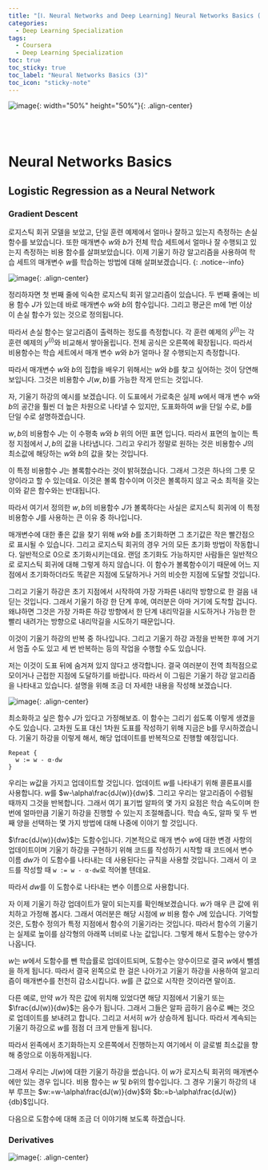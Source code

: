 ```yaml
---
title: "[Ⅰ. Neural Networks and Deep Learning] Neural Networks Basics (3)"
categories:
  - Deep Learning Specialization
tags:
  - Coursera
  - Deep Learning Specialization
toc: true
toc_sticky: true
toc_label: "Neural Networks Basics (3)"
toc_icon: "sticky-note"
---
```


![image](https://user-images.githubusercontent.com/55765292/172768350-41a6b2f0-9468-4b13-bc94-4a38f89ce5e6.png){: width="50%" height="50%"}{: .align-center}

<br><br>

# Neural Networks Basics

## Logistic Regression as a Neural Network

### Gradient Descent
로지스틱 회귀 모델을 보았고, 단일 훈련 예제에서 얼마나 잘하고 있는지 측정하는 손실 함수를 보았습니다. 또한 매개변수 $w$와 $b$가 전체 학습 세트에서 얼마나 잘 수행되고 있는지 측정하는 비용 함수를 살펴보았습니다. 이제 기울기 하강 알고리즘을 사용하여 학습 세트의 매개변수 $w$를 학습하는 방법에 대해 살펴보겠습니다.
{: .notice--info}

![image](https://user-images.githubusercontent.com/55765292/173479957-73ddf003-0440-4d77-b0bf-3bf609935011.png){: .align-center}

정리하자면 첫 번째 줄에 익숙한 로지스틱 회귀 알고리즘이 있습니다. 두 번째 줄에는 비용 함수 $J$가 있는데 바로 매개변수 $w$와 $b$의 함수입니다. 그리고 평균은 m에 1번 이상 이 손실 함수가 있는 것으로 정의됩니다.

따라서 손실 함수는 알고리즘이 출력하는 정도를 측정합니다. 각 훈련 예제의 $\hat{y}^{(i)}$는 각 훈련 예제의 $y^{(i)}$와 비교해서 쌓아올립니다. 전체 공식은 오른쪽에 확장됩니다. 따라서 비용함수는 학습 세트에서 매개 변수 $w$와 $b$가 얼마나 잘 수행되는지 측정합니다.

따라서 매개변수 $w$와 $b$의 집합을 배우기 위해서는 $w$와 $b$를 찾고 싶어하는 것이 당연해 보입니다. 그것은 비용함수 $J(w,b)$를 가능한 작게 만드는 것입니다.

자, 기울기 하강의 예시를 보겠습니다. 이 도표에서 가로축은 실제 $w$에서 매개 변수 $w$와 $b$의 공간을 훨씬 더 높은 차원으로 나타낼 수 있지만, 도표화하여 $w$을 단일 수로, $b$를 단일 수로 설명하겠습니다.

$w,b$의 비용함수 $J$는 이 수평축 $w$와 $b$ 위의 어떤 표면 입니다. 따라서 표면의 높이는 특정 지점에서 $J,b$의 값을 나타냅니다. 그리고 우리가 정말로 원하는 것은 비용함수 $J$의 최소값에 해당하는 $w$와 $b$의 값을 찾는 것입니다.

이 특정 비용함수 $J$는 볼록함수라는 것이 밝혀졌습니다. 그래서 그것은 하나의 그릇 모양이라고 할 수 있는데요. 이것은 볼록 함수이며 이것은 볼록하지 않고 국소 최적을 갖는 이와 같은 함수와는 반대됩니다.

따라서 여기서 정의한 $w,b$의 비용함수 $J$가 볼록하다는 사실은 로지스틱 회귀에 이 특정 비용함수 $J$를 사용하는 큰 이유 중 하나입니다.

매개변수에 대한 좋은 값을 찾기 위해 $w$와 $b$를 초기화하면 그 초기값은 작은 빨간점으로 표시될 수 있습니다. 그리고 로지스틱 회귀의 경우 거의 모든 초기화 방법이 작동합니다. 일반적으로 0으로 초기화시키는데요. 랜덤 초기화도 가능하지만 사람들은 일반적으로 로지스틱 회귀에 대해 그렇게 하지 않습니다. 이 함수가 볼록함수이기 때문에 어느 지점에서 초기화하더라도 똑같은 지점에 도달하거나 거의 비슷한 지점에 도달할 것입니다.

그리고 기울기 하강은 초기 지점에서 시작하여 가장 가파른 내리막 방향으로 한 걸음 내딛는 것입니다. 그래서 기울기 하강 한 단계 후에, 여러분은 아마 거기에 도착할 겁니다. 왜냐하면 그것은 가장 가파른 하강 방향에서 한 단계 내리막길을 시도하거나 가능한 한 빨리 내려가는 방향으로 내리막길을 시도하기 때문입니다.

이것이 기울기 하강의 반복 중 하나입니다. 그리고 기울기 하강 과정을 반복한 후에 거기서 멈출 수도 있고 세 번 반복하는 등의 작업을 수행할 수도 있습니다.

저는 이것이 도표 뒤에 숨겨져 있지 않다고 생각합니다. 결국 여러분이 전역 최적점으로 모이거나 근접한 지점에 도달하기를 바랍니다. 따라서 이 그림은 기울기 하강 알고리즘을 나타내고 있습니다. 설명을 위해 조금 더 자세한 내용을 작성해 보겠습니다.

![image](https://user-images.githubusercontent.com/55765292/173480066-8d8361b0-982f-4ad7-8fae-4577cd3b390b.png){: .align-center}

최소화하고 싶은 함수 $J$가 있다고 가정해보죠. 이 함수는 그리기 쉽도록 이렇게 생겼을 수도 있습니다. 고차원 도표 대신 1차원 도표를 작성하기 위해 지금은 b를 무시하겠습니다. 기울기 하강을 이렇게 해서, 해당 업데이트를 반복적으로 진행할 예정입니다.

```
Repeat {
  w := w - α·dw
}
```

우리는 $w$값을 가지고 업데이트할 것입니다. 업데이트 $w$를 나타내기 위해 콜론표시를 사용합니다. $w$를 $w-\alpha\frac{dJ(w)}{dw}$. 그리고 우리는  알고리즘이 수렴될 때까지 그것을 반복합니다. 그래서 여기 표기법 알파의 몇 가지 요점은 학습 속도이며 한번에 얼마만큼 기울기 하강을 진행할 수 있는지 조절해줍니다. 학습 속도, 알파 및 두 번째 양을 선택하는 몇 가지 방법에 대해 나중에 이야기 할 것입니다.

$\frac{dJ(w)}{dw}$는 도함수입니다. 기본적으로 매개 변수 $w$에 대한 변경 사항의 업데이트이며 기울기 하강을 구현하기 위해 코드를 작성하기 시작할 때 코드에서 변수 이름 $dw$가 이 도함수를 나타내는 데 사용된다는 규칙을 사용할 것입니다. 그래서 이 코드를 작성할 때 `w := w - α·dw`로 적어볼 텐데요.

따라서 $dw$를 이 도함수로 나타내는 변수 이름으로 사용합니다.

자 이제 기울기 하강 업데이트가 말이 되는지를 확인해보겠습니다. $w$가 매우 큰 값에 위치하고 가정해 봅시다. 그래서 여러분은 해당 시점에 $w$ 비용 함수 $J$에 있습니다. 기억할 것은, 도함수 정의가 특정 지점에서 함수의 기울기라는 것입니다. 따라서 함수의 기울기는 실제로 높이를 삼각형의 아래쪽 너비로 나눈 값입니다. 그렇게 해서 도함수는 양수가 나옵니다.

$w$는 $w$에서 도함수를 뺀 학습률로 업데이트되며, 도함수는 양수이므로 결국 $w$에서 뺄셈을 하게 됩니다. 따라서 결국 왼쪽으로 한 걸은 나아가고 기울기 하강을 사용하여 알고리즘이 매개변수를 천천히 감소시킵니다. $w$를 큰 값으로 시작한 것이라면 말이죠.

다른 예로, 만약 $w$가 작은 값에 위치해 있었다면 해당 지점에서 기울기 또는 $\frac{dJ(w)}{dw}$는 음수가 됩니다. 그래서 그들은 알파 곱하기 음수로 빼는 것으로 업데이트를 보내려고 합니다. 그리고 서서히 $w$가 상승하게 됩니다. 따라서 계속되는 기울기 하강으로 $w$를 점점 더 크게 만들게 됩니다.

따라서 왼족에서 초기화하는지 오른쪽에서 진행하는지 여기에서 이 글로벌 최소값을 향해 중앙으로 이동하게됩니다.

그래서 우리는 $J(w)$에 대한 기울기 하강을 썼습니다. 이 $w$가 로지스틱 회귀의 매개변수에만 있는 경우 입니다. 비용 함수는 $w$ 및 $b$위의 함수입니다. 그 경우 기울기 하강의 내부 루프는 $w:=w-\alpha\frac{dJ(w)}{dw}$와 $b:=b-\alpha\frac{dJ(w)}{db}$입니다. 

다음으로 도함수에 대해 조금 더 이야기해 보도록 하겠습니다.

### Derivatives

![image](https://user-images.githubusercontent.com/55765292/173499226-da311404-ccdb-48e3-b704-3a4b36863bec.png){: .align-center}
